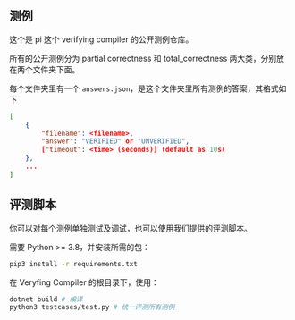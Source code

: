 ## 测例

这个是 pi 这个 verifying compiler 的公开测例仓库。

所有的公开测例分为 partial correctness 和 total_correctness 两大类，分别放在两个文件夹下面。

每个文件夹里有一个 `answers.json`，是这个文件夹里所有测例的答案，其格式如下

```json
[
    {
        "filename": <filename>,
        "answer": "VERIFIED" or "UNVERIFIED",
        ["timeout": <time> (seconds)] (default as 10s)
    },
    ...
]
```

## 评测脚本

你可以对每个测例单独测试及调试，也可以使用我们提供的评测脚本。

需要 Python >= 3.8，并安装所需的包：

```bash
pip3 install -r requirements.txt
```

在 Veryfing Compiler 的根目录下，使用：

```bash
dotnet build # 编译
python3 testcases/test.py # 统一评测所有测例
```

